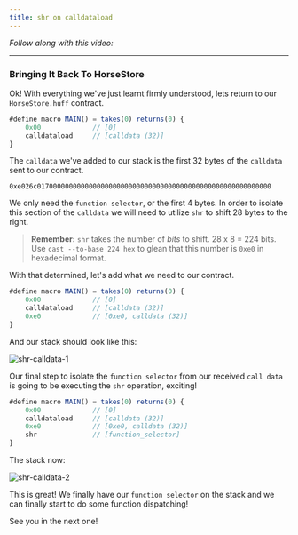 ```yaml
---
title: shr on calldataload
---
```


_Follow along with this video:_

---

### Bringing It Back To HorseStore

Ok! With everything we've just learnt firmly understood, lets return to our `HorseStore.huff` contract.

```js
#define macro MAIN() = takes(0) returns(0) {
    0x00             // [0]
    calldataload     // [calldata (32)]
}
```

The `calldata` we've added to our stack is the first 32 bytes of the `calldata` sent to our contract.

```
0xe026c01700000000000000000000000000000000000000000000000000000000
```

We only need the `function selector`, or the first 4 bytes. In order to isolate this section of the `calldata` we will need to utilize `shr` to shift 28 bytes to the right.

> **Remember:** `shr` takes the number of _bits_ to shift. 28 x 8 = 224 bits. Use `cast --to-base 224 hex` to glean that this number is `0xe0` in hexadecimal format.

With that determined, let's add what we need to our contract.

```js
#define macro MAIN() = takes(0) returns(0) {
    0x00             // [0]
    calldataload     // [calldata (32)]
    0xe0             // [0xe0, calldata (32)]
}
```

And our stack should look like this:

![shr-calldata-1](/formal-verification-1/16-shr-calldata/shr-calldata-1.png)

Our final step to isolate the `function selector` from our received `call data` is going to be executing the `shr` operation, exciting!

```js
#define macro MAIN() = takes(0) returns(0) {
    0x00             // [0]
    calldataload     // [calldata (32)]
    0xe0             // [0xe0, calldata (32)]
    shr              // [function_selector]
}
```

The stack now:

![shr-calldata-2](/formal-verification-1/16-shr-calldata/shr-calldata-2.png)

This is great! We finally have our `function selector` on the stack and we can finally start to do some function dispatching!

See you in the next one!
